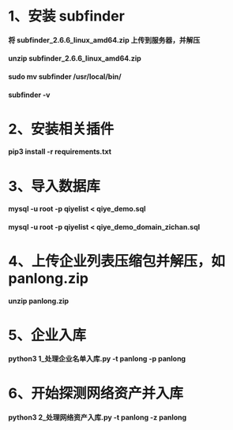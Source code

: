 # 1、安装 subfinder
#### 将 subfinder_2.6.6_linux_amd64.zip 上传到服务器，并解压
#### unzip subfinder_2.6.6_linux_amd64.zip
#### sudo mv subfinder /usr/local/bin/
#### subfinder -v
# 2、安装相关插件
#### pip3 install -r requirements.txt
# 3、导入数据库
#### mysql -u root -p qiyelist < qiye_demo.sql
#### mysql -u root -p qiyelist < qiye_demo_domain_zichan.sql
# 4、上传企业列表压缩包并解压，如 panlong.zip
#### unzip panlong.zip
# 5、企业入库
#### python3 1\_处理企业名单入库.py -t panlong -p panlong
# 6、开始探测网络资产并入库
#### python3 2\_处理网络资产入库.py -t panlong -z panlong
